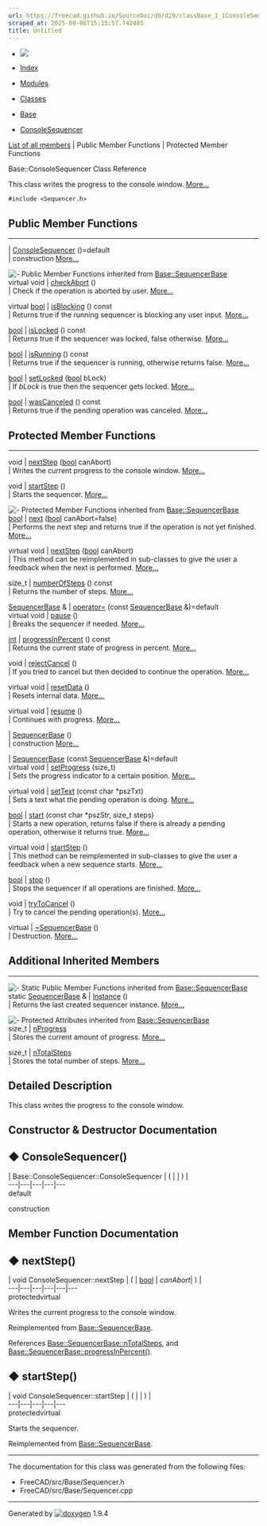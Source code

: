```yaml
---
url: https://freecad.github.io/SourceDoc/d6/d29/classBase_1_1ConsoleSequencer.html
scraped_at: 2025-09-08T15:15:57.742485
title: Untitled
---
```


  * [ ![](https://www.freecad.org/svg/logo-freecad.svg) ](https://freecadweb.org "FreeCAD")
  * [Index](../../index.html "Index")
  * [Modules](../../modules.html "Modules list")
  * [Classes](../../annotated.html "Annotated list")

  * [Base](../../db/d07/namespaceBase.html)
  * [ConsoleSequencer](../../d6/d29/classBase_1_1ConsoleSequencer.html)

[List of all members](../../dd/d9c/classBase_1_1ConsoleSequencer-members.html) | Public Member Functions | Protected Member Functions

Base::ConsoleSequencer Class Reference

This class writes the progress to the console window.
[More...](../../d6/d29/classBase_1_1ConsoleSequencer.html#details)

`#include <Sequencer.h>`

##  Public Member Functions  
  
---  
|
[ConsoleSequencer](../../d6/d29/classBase_1_1ConsoleSequencer.html#a634ce9b2f2e2262cc50f99c130ee4366)
()=default  
| construction
[More...](../../d6/d29/classBase_1_1ConsoleSequencer.html#a634ce9b2f2e2262cc50f99c130ee4366)  
  
![-](../../closed.png) Public Member Functions inherited from
[Base::SequencerBase](../../d5/d0d/classBase_1_1SequencerBase.html)  
virtual void | [checkAbort](../../d5/d0d/classBase_1_1SequencerBase.html#aa0341031675242aa6aff2a17b4325539) ()  
| Check if the operation is aborted by user.
[More...](../../d5/d0d/classBase_1_1SequencerBase.html#aa0341031675242aa6aff2a17b4325539)  
  
virtual [bool](../../d9/db9/classbool.html) | [isBlocking](../../d5/d0d/classBase_1_1SequencerBase.html#a0f260bdce91cdd1854dd9a448550ab9c) () const  
| Returns true if the running sequencer is blocking any user input.
[More...](../../d5/d0d/classBase_1_1SequencerBase.html#a0f260bdce91cdd1854dd9a448550ab9c)  
  
[bool](../../d9/db9/classbool.html) | [isLocked](../../d5/d0d/classBase_1_1SequencerBase.html#a84588b6e9b8924d463aecfc3ab088283) () const  
| Returns true if the sequencer was locked, false otherwise.
[More...](../../d5/d0d/classBase_1_1SequencerBase.html#a84588b6e9b8924d463aecfc3ab088283)  
  
[bool](../../d9/db9/classbool.html) | [isRunning](../../d5/d0d/classBase_1_1SequencerBase.html#a06f770a5ba78c654f4d132b235bccd28) () const  
| Returns true if the sequencer is running, otherwise returns false.
[More...](../../d5/d0d/classBase_1_1SequencerBase.html#a06f770a5ba78c654f4d132b235bccd28)  
  
[bool](../../d9/db9/classbool.html) | [setLocked](../../d5/d0d/classBase_1_1SequencerBase.html#a137ca2a91b990d8053be9f3ca6add1ff) ([bool](../../d9/db9/classbool.html) bLock)  
| If _bLock_ is true then the sequencer gets locked.
[More...](../../d5/d0d/classBase_1_1SequencerBase.html#a137ca2a91b990d8053be9f3ca6add1ff)  
  
[bool](../../d9/db9/classbool.html) | [wasCanceled](../../d5/d0d/classBase_1_1SequencerBase.html#a3e0668144ea48ef7cd9040513bcc4b3c) () const  
| Returns true if the pending operation was canceled.
[More...](../../d5/d0d/classBase_1_1SequencerBase.html#a3e0668144ea48ef7cd9040513bcc4b3c)  
  
  
##  Protected Member Functions  
  
---  
void | [nextStep](../../d6/d29/classBase_1_1ConsoleSequencer.html#ab1f5986903447662ca0beba64385d824) ([bool](../../d9/db9/classbool.html) canAbort)  
| Writes the current progress to the console window.
[More...](../../d6/d29/classBase_1_1ConsoleSequencer.html#ab1f5986903447662ca0beba64385d824)  
  
void | [startStep](../../d6/d29/classBase_1_1ConsoleSequencer.html#adadead29c71f05952a15053b64843e82) ()  
| Starts the sequencer.
[More...](../../d6/d29/classBase_1_1ConsoleSequencer.html#adadead29c71f05952a15053b64843e82)  
  
![-](../../closed.png) Protected Member Functions inherited from
[Base::SequencerBase](../../d5/d0d/classBase_1_1SequencerBase.html)  
[bool](../../d9/db9/classbool.html) | [next](../../d5/d0d/classBase_1_1SequencerBase.html#a708d36d490fcfb8ef3e5a65c68b692ac) ([bool](../../d9/db9/classbool.html) canAbort=false)  
| Performs the next step and returns true if the operation is not yet
finished.
[More...](../../d5/d0d/classBase_1_1SequencerBase.html#a708d36d490fcfb8ef3e5a65c68b692ac)  
  
virtual void | [nextStep](../../d5/d0d/classBase_1_1SequencerBase.html#a65ca8eb627a8bf4c9f91274637867f48) ([bool](../../d9/db9/classbool.html) canAbort)  
| This method can be reimplemented in sub-classes to give the user a feedback
when the next is performed.
[More...](../../d5/d0d/classBase_1_1SequencerBase.html#a65ca8eb627a8bf4c9f91274637867f48)  
  
size_t | [numberOfSteps](../../d5/d0d/classBase_1_1SequencerBase.html#ae72645f88f8f398096187bb6877e6e34) () const  
| Returns the number of steps.
[More...](../../d5/d0d/classBase_1_1SequencerBase.html#ae72645f88f8f398096187bb6877e6e34)  
  
[SequencerBase](../../d5/d0d/classBase_1_1SequencerBase.html) & | [operator=](../../d5/d0d/classBase_1_1SequencerBase.html#af30a06e06c0f87d55e716b7d0aec7519) (const [SequencerBase](../../d5/d0d/classBase_1_1SequencerBase.html) &)=default  
virtual void | [pause](../../d5/d0d/classBase_1_1SequencerBase.html#a804a91939fc20301356a1fa4cbd306b6) ()  
| Breaks the sequencer if needed.
[More...](../../d5/d0d/classBase_1_1SequencerBase.html#a804a91939fc20301356a1fa4cbd306b6)  
  
[int](../../d1/da0/classint.html) | [progressInPercent](../../d5/d0d/classBase_1_1SequencerBase.html#ad8f695625153088ee4dd478c0830f72c) () const  
| Returns the current state of progress in percent.
[More...](../../d5/d0d/classBase_1_1SequencerBase.html#ad8f695625153088ee4dd478c0830f72c)  
  
void | [rejectCancel](../../d5/d0d/classBase_1_1SequencerBase.html#abf3ee0dbca29f0361881fb8c767d58ae) ()  
| If you tried to cancel but then decided to continue the operation.
[More...](../../d5/d0d/classBase_1_1SequencerBase.html#abf3ee0dbca29f0361881fb8c767d58ae)  
  
virtual void | [resetData](../../d5/d0d/classBase_1_1SequencerBase.html#a8c7af5d20b184eb577c09ce3f02782c8) ()  
| Resets internal data.
[More...](../../d5/d0d/classBase_1_1SequencerBase.html#a8c7af5d20b184eb577c09ce3f02782c8)  
  
virtual void | [resume](../../d5/d0d/classBase_1_1SequencerBase.html#aea81b4efe906649564fd9b32e43484c3) ()  
| Continues with progress.
[More...](../../d5/d0d/classBase_1_1SequencerBase.html#aea81b4efe906649564fd9b32e43484c3)  
  
|
[SequencerBase](../../d5/d0d/classBase_1_1SequencerBase.html#a2e3a2199b335137138937c9ef7fc326f)
()  
| construction
[More...](../../d5/d0d/classBase_1_1SequencerBase.html#a2e3a2199b335137138937c9ef7fc326f)  
  
|
[SequencerBase](../../d5/d0d/classBase_1_1SequencerBase.html#ae4fa3bbfd02762f65b4dc01aab9e6326)
(const [SequencerBase](../../d5/d0d/classBase_1_1SequencerBase.html)
&)=default  
virtual void | [setProgress](../../d5/d0d/classBase_1_1SequencerBase.html#a20ca12713d51a8435bca90ce7cfa3ba7) (size_t)  
| Sets the progress indicator to a certain position.
[More...](../../d5/d0d/classBase_1_1SequencerBase.html#a20ca12713d51a8435bca90ce7cfa3ba7)  
  
virtual void | [setText](../../d5/d0d/classBase_1_1SequencerBase.html#ab666acb27961c1927c77a1a82a19879f) (const char *pszTxt)  
| Sets a text what the pending operation is doing.
[More...](../../d5/d0d/classBase_1_1SequencerBase.html#ab666acb27961c1927c77a1a82a19879f)  
  
[bool](../../d9/db9/classbool.html) | [start](../../d5/d0d/classBase_1_1SequencerBase.html#a9e388dd22618a5f8c04f5128e888929b) (const char *pszStr, size_t steps)  
| Starts a new operation, returns false if there is already a pending
operation, otherwise it returns true.
[More...](../../d5/d0d/classBase_1_1SequencerBase.html#a9e388dd22618a5f8c04f5128e888929b)  
  
virtual void | [startStep](../../d5/d0d/classBase_1_1SequencerBase.html#a45d8df4cace8ae2b5c5b70a0c432a8f7) ()  
| This method can be reimplemented in sub-classes to give the user a feedback
when a new sequence starts.
[More...](../../d5/d0d/classBase_1_1SequencerBase.html#a45d8df4cace8ae2b5c5b70a0c432a8f7)  
  
[bool](../../d9/db9/classbool.html) | [stop](../../d5/d0d/classBase_1_1SequencerBase.html#af7abe491fae28be30f1f1fae10511303) ()  
| Stops the sequencer if all operations are finished.
[More...](../../d5/d0d/classBase_1_1SequencerBase.html#af7abe491fae28be30f1f1fae10511303)  
  
void | [tryToCancel](../../d5/d0d/classBase_1_1SequencerBase.html#afe4af6fa0632db72c75c533477526fb5) ()  
| Try to cancel the pending operation(s).
[More...](../../d5/d0d/classBase_1_1SequencerBase.html#afe4af6fa0632db72c75c533477526fb5)  
  
virtual | [~SequencerBase](../../d5/d0d/classBase_1_1SequencerBase.html#a33bef6ebde4a0cf72fa5c542e519a8d2) ()  
| Destruction.
[More...](../../d5/d0d/classBase_1_1SequencerBase.html#a33bef6ebde4a0cf72fa5c542e519a8d2)  
  
  
##  Additional Inherited Members  
  
---  
![-](../../closed.png) Static Public Member Functions inherited from
[Base::SequencerBase](../../d5/d0d/classBase_1_1SequencerBase.html)  
static [SequencerBase](../../d5/d0d/classBase_1_1SequencerBase.html) & | [Instance](../../d5/d0d/classBase_1_1SequencerBase.html#aa05bb36f60b72f0bdde3ee8bdea0490d) ()  
| Returns the last created sequencer instance.
[More...](../../d5/d0d/classBase_1_1SequencerBase.html#aa05bb36f60b72f0bdde3ee8bdea0490d)  
  
![-](../../closed.png) Protected Attributes inherited from
[Base::SequencerBase](../../d5/d0d/classBase_1_1SequencerBase.html)  
size_t | [nProgress](../../d5/d0d/classBase_1_1SequencerBase.html#a8f546309a7f6ab043a757e79d5d5409e)  
| Stores the current amount of progress.
[More...](../../d5/d0d/classBase_1_1SequencerBase.html#a8f546309a7f6ab043a757e79d5d5409e)  
  
size_t | [nTotalSteps](../../d5/d0d/classBase_1_1SequencerBase.html#a34e1fc4574b504b22098ac12305a85a6)  
| Stores the total number of steps.
[More...](../../d5/d0d/classBase_1_1SequencerBase.html#a34e1fc4574b504b22098ac12305a85a6)  
  
  
## Detailed Description

This class writes the progress to the console window.

## Constructor & Destructor Documentation

## ◆ ConsoleSequencer()

| Base::ConsoleSequencer::ConsoleSequencer  | ( | | ) |   
---|---|---|---|---  
default  
  
construction

## Member Function Documentation

## ◆ nextStep()

| void ConsoleSequencer::nextStep  | ( | [bool](../../d9/db9/classbool.html) | _canAbort_| ) |   
---|---|---|---|---|---  
protectedvirtual  
  
Writes the current progress to the console window.

Reimplemented from
[Base::SequencerBase](../../d5/d0d/classBase_1_1SequencerBase.html#a65ca8eb627a8bf4c9f91274637867f48).

References
[Base::SequencerBase::nTotalSteps](../../d5/d0d/classBase_1_1SequencerBase.html#a34e1fc4574b504b22098ac12305a85a6),
and
[Base::SequencerBase::progressInPercent()](../../d5/d0d/classBase_1_1SequencerBase.html#ad8f695625153088ee4dd478c0830f72c).

## ◆ startStep()

| void ConsoleSequencer::startStep  | ( | | ) |   
---|---|---|---|---  
protectedvirtual  
  
Starts the sequencer.

Reimplemented from
[Base::SequencerBase](../../d5/d0d/classBase_1_1SequencerBase.html#a45d8df4cace8ae2b5c5b70a0c432a8f7).

* * *

The documentation for this class was generated from the following files:

  * FreeCAD/src/Base/Sequencer.h
  * FreeCAD/src/Base/Sequencer.cpp

* * *

Generated by
[![doxygen](../../doxygen.svg)](https://www.doxygen.org/index.html) 1.9.4

